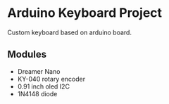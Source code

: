 # Arduino Keyboard Project

Custom keyboard based on arduino board.

## Modules
- Dreamer Nano
- KY-040 rotary encoder
- 0.91 inch oled I2C
- 1N4148 diode
